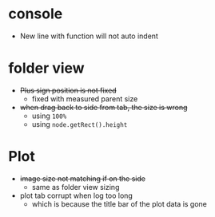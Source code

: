# console
- New line with function will not auto indent

# folder view
- ~~Plus sign position is not fixed~~
    - fixed with measured parent size
- ~~when drag back to side from tab, the size is wrong~~
    - using `100%`
    - using `node.getRect().height`

# Plot
- ~~image size not matching if on the side~~
    - same as folder view sizing
- plot tab corrupt when log too long
    - which is because the title bar of the plot data is gone